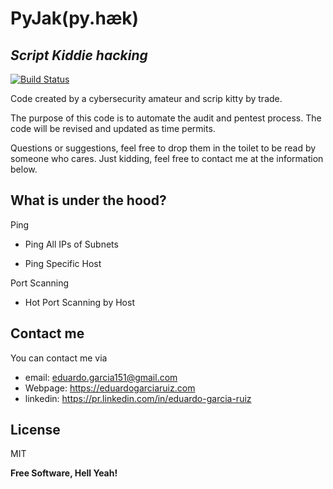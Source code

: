 # PyJak(py.hæk)
## _Script Kiddie hacking_

[![Build Status](https://travis-ci.org/microsoft/node-diagnostic-channel.svg?branch=master&amp;status=errored)](https://travis-ci.org/joemccann/dillinger)

Code created by a cybersecurity amateur and scrip kitty by trade.

The purpose of this code is to automate the audit and pentest process. The code will be revised and updated as time permits.

Questions or suggestions, feel free to drop them in the toilet to be read by someone who cares. Just kidding, feel free to contact me at the information below.

## What is under the hood?
Ping

- Ping All IPs of Subnets

- Ping Specific Host 

Port Scanning

- Hot Port Scanning by Host


## Contact me
You can contact me via 
- email: eduardo.garcia151@gmail.com
- Webpage: https://eduardogarciaruiz.com
- linkedin: https://pr.linkedin.com/in/eduardo-garcia-ruiz



## License

MIT

**Free Software, Hell Yeah!**
